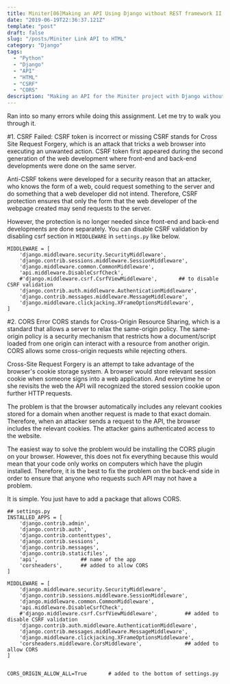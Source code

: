 ```yaml
---
title: Miniter[06]Making an API Using Django without REST framework II
date: "2019-06-19T22:36:37.121Z"
template: "post"
draft: false
slug: "/posts/Miniter Link API to HTML"
category: "Django"
tags:
  - "Python"
  - "Django"
  - "API"
  - "HTML"
  - "CSRF"
  - "CORS"
description: "Making an API for the Miniter project with Django without using the REST framework."
---
```


Ran into so many errors while doing this assignment. Let me try to walk you through it.

#1. CSRF Failed: CSRF token is incorrect or missing
CSRF stands for Cross Site Request Forgery, which is an attack that tricks a web browser into executing an unwanted action. CSRF token first appeared during the second generation of the web development where front-end and back-end developments were done on the same server.

Anti-CSRF tokens were developed for a security reason that an attacker, who knows the form of a web, could request something to the server and do something that a web developer did not intend. Therefore, CSRF protection ensures that only the form that the web developer of the webpage created may send requests to the server.

However, the protection is no longer needed since front-end and back-end developments are done separately. You can disable CSRF validation by disabling csrf section in `MIDDLEWARE` in `settings.py` like below.

```
MIDDLEWARE = [
    'django.middleware.security.SecurityMiddleware',
    'django.contrib.sessions.middleware.SessionMiddleware',
    'django.middleware.common.CommonMiddleware',
    'api.middleware.DisableCsrfCheck',
    #'django.middleware.csrf.CsrfViewMiddleware',       ## to disable CSRF validation
    'django.contrib.auth.middleware.AuthenticationMiddleware',
    'django.contrib.messages.middleware.MessageMiddleware',
    'django.middleware.clickjacking.XFrameOptionsMiddleware',
]
```

#2. CORS Error
CORS stands for Cross-Origin Resource Sharing, which is a standard that allows a server to relax the same-origin policy. The same-origin policy is a security mechanism that restricts how a document/script loaded from one origin can interact with a resource from another origin. CORS allows some cross-origin requests while rejecting others.

Cross-Site Request Forgery is an attempt to take advantage of the browser's cookie storage system. A browser would store relevant session cookie when someone signs into a web application. And everytime he or she revisits the web the API will recognized the stored session cookie upon further HTTP requests.

The problem is that the browser automatically includes any relevant cookies stored for a domain when another request is made to that exact domain. Therefore, when an attacker sends a request to the API, the browser includes the relevant cookies. The attacker gains authenticated access to the website.

The easiest way to solve the problem would be installing the CORS plugin on your browser. However, this does not fix everything because this would mean that your code only works on computers which have the plugin installed. Therefore, it is the best to fix the problem on the back-end side in order to ensure that anyone who requests such API may not have a problem.

It is simple. You just have to add a package that allows CORS.

```
## settings.py
INSTALLED_APPS = [
    'django.contrib.admin',
    'django.contrib.auth',
    'django.contrib.contenttypes',
    'django.contrib.sessions',
    'django.contrib.messages',
    'django.contrib.staticfiles',
    'api',              ## name of the app
    'corsheaders',      ## added to allow CORS
]

MIDDLEWARE = [
    'django.middleware.security.SecurityMiddleware',
    'django.contrib.sessions.middleware.SessionMiddleware',
    'django.middleware.common.CommonMiddleware',
    'api.middleware.DisableCsrfCheck',
    #'django.middleware.csrf.CsrfViewMiddleware',         ## added to disable CSRF validation
    'django.contrib.auth.middleware.AuthenticationMiddleware',
    'django.contrib.messages.middleware.MessageMiddleware',
    'django.middleware.clickjacking.XFrameOptionsMiddleware',
    'corsheaders.middleware.CorsMiddleware',              ## added to allow CORS
]


CORS_ORIGIN_ALLOW_ALL=True       # added to the bottom of settings.py
```
